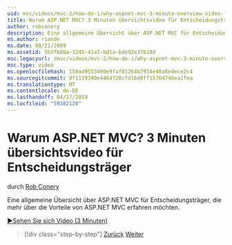 ```yaml
---
uid: mvc/videos/mvc-2/how-do-i/why-aspnet-mvc-3-minute-overview-video-for-decision-makers
title: Warum ASP.NET MVC? 3 Minuten übersichtsvideo für Entscheidungsträger | Microsoft-Dokumentation
author: robconery
description: Eine allgemeine Übersicht über ASP.NET MVC für Entscheidungsträger, die mehr über die Vorteile von ASP.NET MVC erfahren möchten.
ms.author: riande
ms.date: 08/21/2009
ms.assetid: 5b3fb86a-3245-41a3-bd1a-bde92e37b18d
msc.legacyurl: /mvc/videos/mvc-2/how-do-i/why-aspnet-mvc-3-minute-overview-video-for-decision-makers
msc.type: video
ms.openlocfilehash: 158a49553490e9faf01264b7934e48a8edece2c4
ms.sourcegitcommit: 0f1119340e4464720cfd16d0ff15764746ea1fea
ms.translationtype: MT
ms.contentlocale: de-DE
ms.lasthandoff: 04/17/2019
ms.locfileid: "59382120"
---
```

# <a name="why-aspnet-mvc-3-minute-overview-video-for-decision-makers"></a>Warum ASP.NET MVC? 3 Minuten übersichtsvideo für Entscheidungsträger

durch [Rob Conery](https://github.com/robconery)

Eine allgemeine Übersicht über ASP.NET MVC für Entscheidungsträger, die mehr über die Vorteile von ASP.NET MVC erfahren möchten.

[&#9654;Sehen Sie sich Video (3 Minuten)](https://channel9.msdn.com/Blogs/ASP-NET-Site-Videos/why-aspnet-mvc-3-minute-overview-video-for-decision-makers)

> [!div class="step-by-step"]
> [Zurück](what-is-aspnet-mvc-80-minute-technical-video-for-developers-building-nerddinner.md)
> [Weiter](aspnet-mvc-how-10-minute-technical-video-for-developers.md)
